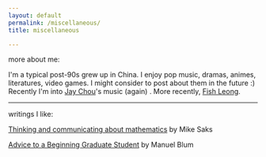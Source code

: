 ```yaml
---
layout: default  
permalink: /miscellaneous/  
title: miscellaneous  

---
```

more about me:

I'm a typical post-90s grew up in China. I enjoy pop music, dramas, animes, literatures, video games. I might consider to post about them in the future :) Recently I'm into [Jay Chou](https://en.wikipedia.org/wiki/Jay_Chou)'s music (again) . More recently, [Fish Leong](https://en.wikipedia.org/wiki/Fish_Leong).

---

writings I like:

 [Thinking and communicating about mathematics](https://sites.math.rutgers.edu/~saks/300S/Part1.pdf) by Mike Saks  

 [Advice to a Beginning Graduate Student](https://www.cs.cmu.edu/~mblum/research/pdf/grad.html) by Manuel Blum
